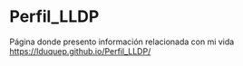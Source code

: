 # Perfil_LLDP
Página donde presento información relacionada con mi vida  https://lduquep.github.io/Perfil_LLDP/
